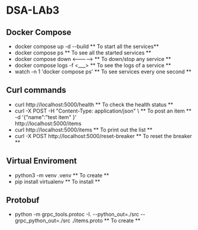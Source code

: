 # DSA-LAb3
## Docker Compose

- docker compose up -d --build   ** To start all the services**
- docker compose ps              ** To see all the started services **
- docker compose down <----->    ** To down/stop any service **
- docker compose logs -f <___>   ** To see the logs of a service **
- watch -n 1 'docker compose ps' ** To see services every one second **

## Curl commands
- curl http://localhost:5000/health                           ** To check the health status **
- curl -X POST -H "Content-Type: application/json" \          ** To post an item **
       -d '{"name":"test item" }'\
       http://localhost:5000/items
- curl http://localhost:5000/items                            ** To print out the list **
- curl -X POST http://localhost:5000/reset-breaker            ** To reset the breaker **

## Virtual Enviroment
- python3 -m venv .venv  ** To create **
- pip install virtualenv ** To install ** 

## Protobuf
- python -m grpc_tools.protoc -I. --python_out=./src --grpc_python_out=./src ./items.proto ** To create **

